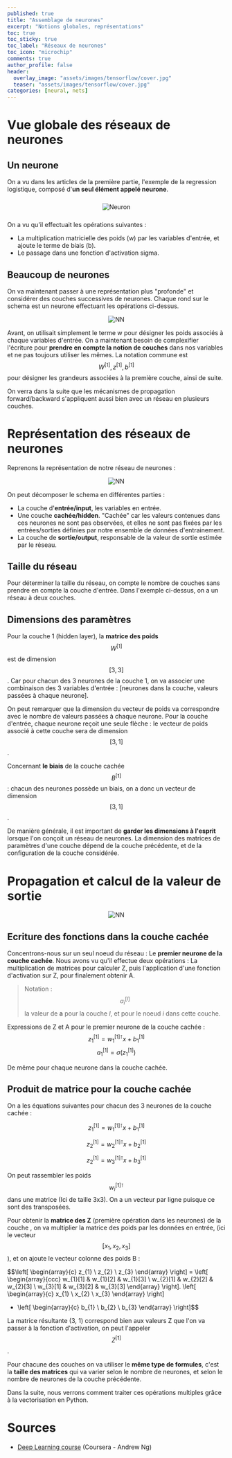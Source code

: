 ```yaml
---
published: true
title: "Assemblage de neurones"
excerpt: "Notions globales, représentations"
toc: true
toc_sticky: true
toc_label: "Réseaux de neurones"
toc_icon: "microchip"
comments: true
author_profile: false
header:
  overlay_image: "assets/images/tensorflow/cover.jpg"
  teaser: "assets/images/tensorflow/cover.jpg"
categories: [neural, nets]
---
```

<script type="text/javascript" async
src="https://cdn.mathjax.org/mathjax/latest/MathJax.js?config=TeX-MML-AM_CHTML">
</script>

# Vue globale des réseaux de neurones

## Un neurone

On a vu dans les articles de la première partie, l'exemple de la regression logistique, composé d'**un seul élément appelé neurone**.


<div align="center">
    <img src="https://ml-cheatsheet.readthedocs.io/en/latest/_images/neuron.png" alt="Neuron" vspace="10">
</div>

On a vu qu'il effectuait les opérations suivantes :
- La multiplication matricielle des poids (w) par les variables d'entrée, et ajoute le terme de biais (b).
- Le passage dans une fonction d'activation sigma.

## Beaucoup de neurones

On va maintenant passer à une représentation plus "profonde" et considérer des couches successives de neurones. Chaque rond sur le schema est un neurone effectuant les opérations ci-dessus.

<div align="center">
    <img src="https://upload.wikimedia.org/wikipedia/commons/c/c2/MultiLayerNeuralNetworkBigger_english.png" alt="NN">
</div>

Avant, on utilisait simplement le terme w pour désigner les poids associés à chaque variables d'entrée. On a maintenant besoin de complexifier l'écriture pour **prendre en compte la notion de couches** dans nos variables et ne pas toujours utiliser les mêmes. La notation commune est $$W^{[1]}, z^{[1]}, b^{[1]}$$ pour désigner les grandeurs associées à la première couche, ainsi de suite.

On verra dans la suite que les mécanismes de propagation forward/backward s'appliquent aussi bien avec un réseau en plusieurs couches.

# Représentation des réseaux de neurones

Reprenons la représentation de notre réseau de neurones :

<div align="center">
    <img src="https://upload.wikimedia.org/wikipedia/commons/c/c2/MultiLayerNeuralNetworkBigger_english.png" alt="NN">
</div>

On peut décomposer le schema en différentes parties :
- La couche d'**entrée/input**, les variables en entrée.
- Une couche **cachée/hidden**. "Cachée" car les valeurs contenues dans ces neurones ne sont pas observées, et elles ne sont pas fixées par les entrées/sorties définies par notre ensemble de données d'entrainement.
- La couche de **sortie/output**, responsable de la valeur de sortie estimée par le réseau.

## Taille du réseau

Pour déterminer la taille du réseau, on compte le nombre de couches sans prendre en compte la couche d'entrée. Dans l'exemple ci-dessus, on a un réseau à deux couches.

## Dimensions des paramètres

Pour la couche 1 (hidden layer), la **matrice des poids** $$W^{[1]}$$ est de dimension $$[3, 3]$$. Car pour chacun des 3 neurones de la couche 1, on va associer une combinaison des 3 variables d'entrée : [neurones dans la couche, valeurs passées à chaque neurone].

On peut remarquer que la dimension du vecteur de poids va correspondre avec le nombre de valeurs passées à chaque neurone. Pour la couche d'entrée, chaque neurone reçoit une seule flèche : le vecteur de poids associé à cette couche sera de dimension $$[3, 1]$$.

Concernant **le biais** de la couche cachée $$B^{[1]}$$ : chacun des neurones possède un biais, on a donc un vecteur de dimension $$[3, 1]$$.

De manière générale, il est important de **garder les dimensions à l'esprit** lorsque l'on conçoit un réseau de neurones. La dimension des matrices de paramètres d'une couche dépend de la couche précédente, et de la configuration de la couche considérée.

# Propagation et calcul de la valeur de sortie

<div align="center">
    <img src="https://upload.wikimedia.org/wikipedia/commons/c/c2/MultiLayerNeuralNetworkBigger_english.png" alt="NN">
</div>

## Ecriture des fonctions dans la couche cachée

Concentrons-nous sur un seul noeud du réseau : Le **premier neurone de la couche cachée**. Nous avons vu qu'il effectue deux opérations : La multiplication de matrices pour calculer Z, puis l'application d'une fonction d'activation sur Z, pour finalement obtenir A.

> Notation : $$a^{[l]}_{i}$$ la valeur de **a** pour la couche *l*, et pour le noeud *i* dans cette couche.

Expressions de Z et A pour le premier neurone de la couche cachée :
$$z^{[1]}_{1} = w^{[1]\intercal}_{1} x + b^{[1]}_{1}$$
$$a^{[1]}_{1} = \sigma (z^{[1]}_{1})$$

De même pour chaque neurone dans la couche cachée.

## Produit de matrice pour la couche cachée

On a les équations suivantes pour chacun des 3 neurones de la couche cachée :

$$z^{[1]}_{1} = w^{[1]\intercal}_{1} x + b^{[1]}_{1}$$

$$z^{[1]}_{2} = w^{[1]\intercal}_{2} x + b^{[1]}_{2}$$

$$z^{[1]}_{2} = w^{[1]\intercal}_{3} x + b^{[1]}_{3}$$

On peut rassembler les poids $$w^{[1]\intercal}_{i}$$ dans une matrice (Ici de taille 3x3). On a un vecteur par ligne puisque ce sont des transposées.

Pour obtenir la **matrice des Z** (première opération dans les neurones) de la couche , on va multiplier la matrice des poids par les données en entrée, (ici le vecteur $$[x_{1}, x_{2}, x_{3}]$$), et on ajoute le vecteur colonne des poids B :

$$\left[ \begin{array}{c} z_{1} \\ z_{2} \\ z_{3} \end{array} \right] =
\left[ \begin{array}{ccc} w_{1}[1] & w_{1}[2] & w_{1}[3] \\
w_{2}[1] & w_{2}[2] & w_{2}[3] \\ w_{3}[1]  & w_{3}[2] & w_{3}[3] \end{array} \right].
\left[ \begin{array}{c} x_{1} \\ x_{2} \\ x_{3} \end{array} \right]
+ \left[ \begin{array}{c} b_{1} \\ b_{2} \\ b_{3} \end{array} \right]$$

La matrice résultante (3, 1) correspond bien aux valeurs Z que l'on va passer à la fonction d'activation, on peut l'appeler $$Z^{[1]}$$.

Pour chacune des couches on va utiliser le **même type de formules**, c'est la **taille des matrices** qui va varier selon le nombre de neurones, et selon le nombre de neurones de la couche précédente.

Dans la suite, nous verrons comment traiter ces opérations multiples grâce à la vectorisation en Python.

# Sources

- <a href="https://www.coursera.org/learn/neural-networks-deep-learning/home/welcome" target="_blank">Deep Learning course</a> (Coursera - Andrew Ng)
